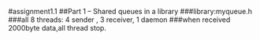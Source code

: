 #assignment1.1
##Part 1 – Shared queues in a library
###library:myqueue.h
###all 8 threads: 4 sender , 3 receiver, 1 daemon
###when received 2000byte data,all thread stop. 

